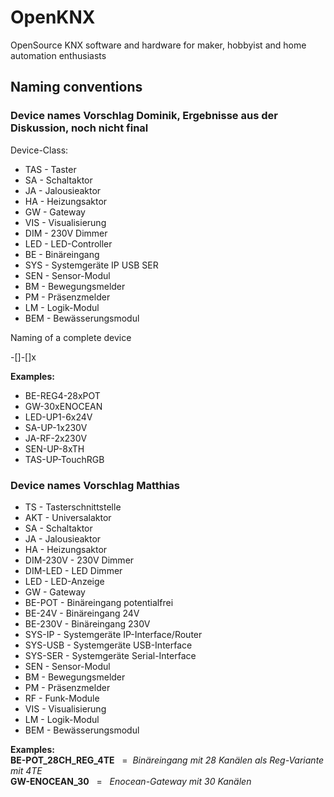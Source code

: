 # OpenKNX
OpenSource KNX software and hardware for maker, hobbyist and home automation enthusiasts


## Naming conventions


### Device names Vorschlag Dominik, Ergebnisse aus der Diskussion, noch nicht final

Device-Class:

* TAS - Taster
* SA - Schaltaktor 
* JA - Jalousieaktor
* HA - Heizungsaktor
* GW - Gateway
* VIS - Visualisierung
* DIM - 230V Dimmer  
* LED - LED-Controller  
* BE - Binäreingang  
* SYS - Systemgeräte IP USB SER
* SEN - Sensor-Modul
* BM - Bewegungsmelder
* PM - Präsenzmelder
* LM - Logik-Modul
* BEM - Bewässerungsmodul

Naming of a complete device

<Device-Class>-[<System>]-[<NumberOfChannels>]x<Channelname>

**Examples:**  
* BE-REG4-28xPOT
* GW-30xENOCEAN
* LED-UP1-6x24V
* SA-UP-1x230V
* JA-RF-2x230V
* SEN-UP-8xTH
* TAS-UP-TouchRGB
  


### Device names Vorschlag Matthias

* TS - Tasterschnittstelle
* AKT - Universalaktor 
* SA - Schaltaktor 
* JA - Jalousieaktor
* HA - Heizungsaktor
* DIM-230V - 230V Dimmer  
* DIM-LED - LED Dimmer
* LED - LED-Anzeige 
* GW - Gateway
* BE-POT - Binäreingang potentialfrei
* BE-24V - Binäreingang 24V
* BE-230V - Binäreingang 230V
* SYS-IP - Systemgeräte IP-Interface/Router
* SYS-USB - Systemgeräte USB-Interface
* SYS-SER - Systemgeräte Serial-Interface
* SEN - Sensor-Modul
* BM - Bewegungsmelder
* PM - Präsenzmelder
* RF - Funk-Module 
* VIS - Visualisierung
* LM - Logik-Modul
* BEM - Bewässerungsmodul

**Examples:**  
**BE-POT_28CH_REG_4TE** &nbsp; = &nbsp;*Binäreingang mit 28 Kanälen als Reg-Variante mit 4TE*  
**GW-ENOCEAN_30** &nbsp; = &nbsp; *Enocean-Gateway mit 30 Kanälen* 
